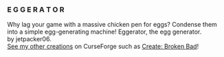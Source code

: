 ### **E G G E R A T O R**
Why lag your game with a massive chicken pen for eggs? Condense them into a simple egg-generating machine! Eggerator, the egg generator.  
by jetpacker06.  
[See my other creations](http://https://legacy.curseforge.com/members/jetpacker06/projects "Curseforge")  on CurseForge such as [Create: Broken Bad](https://legacy.curseforge.com/minecraft/mc-mods/create-broken-bad "Curseforge")!
